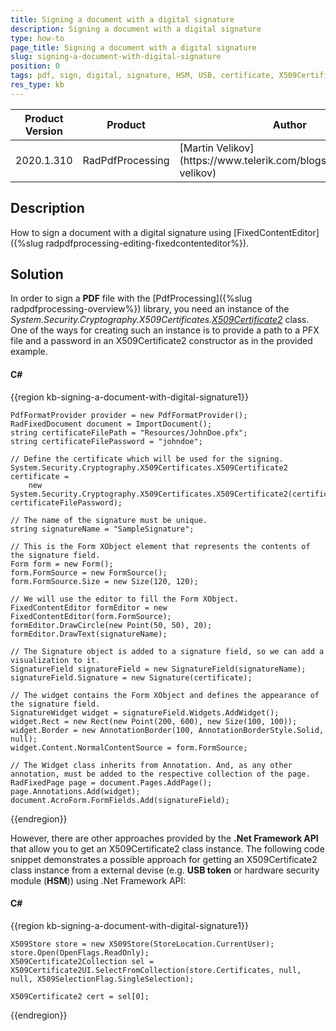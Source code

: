 ```yaml
---
title: Signing a document with a digital signature
description: Signing a document with a digital signature
type: how-to
page_title: Signing a document with a digital signature
slug: signing-a-document-with-digital-signature
position: 0
tags: pdf, sign, digital, signature, HSM, USB, certificate, X509Certificate2
res_type: kb
---
```


<table>
<thead>
	<tr>
		<th>Product Version</th>
		<th>Product</th>
		<th>Author</th>
	</tr>
</thead>
<tbody>
	<tr>
		<td>2020.1.310</td>
		<td>RadPdfProcessing</td>
		<td>[Martin Velikov](https://www.telerik.com/blogs/author/martin-velikov)</td>
	</tr>
</tbody>
</table>

## Description

How to sign a document with a digital signature using [FixedContentEditor]({%slug radpdfprocessing-editing-fixedcontenteditor%}).

## Solution

In order to sign a **PDF** file with the [PdfProcessing]({%slug radpdfprocessing-overview%}) library, you need an instance of the _System.Security.Cryptography.X509Certificates.[X509Certificate2](https://docs.microsoft.com/en-us/dotnet/api/system.security.cryptography.x509certificates.x509certificate2)_ class. One of the ways for creating such an instance is to provide a path to a PFX file and a password in an X509Certificate2 constructor as in the provided example.

#### __C#__

{{region kb-signing-a-document-with-digital-signature1}}

	PdfFormatProvider provider = new PdfFormatProvider();
	RadFixedDocument document = ImportDocument();
	string certificateFilePath = "Resources/JohnDoe.pfx";
	string certificateFilePassword = "johndoe";

	// Define the certificate which will be used for the signing. 
	System.Security.Cryptography.X509Certificates.X509Certificate2 certificate =
		new System.Security.Cryptography.X509Certificates.X509Certificate2(certificateFilePath, certificateFilePassword);

	// The name of the signature must be unique. 
	string signatureName = "SampleSignature";

	// This is the Form XObject element that represents the contents of the signature field. 
	Form form = new Form();
	form.FormSource = new FormSource();
	form.FormSource.Size = new Size(120, 120);

	// We will use the editor to fill the Form XObject. 
	FixedContentEditor formEditor = new FixedContentEditor(form.FormSource);
	formEditor.DrawCircle(new Point(50, 50), 20);
	formEditor.DrawText(signatureName);

	// The Signature object is added to a signature field, so we can add a visualization to it. 
	SignatureField signatureField = new SignatureField(signatureName);
	signatureField.Signature = new Signature(certificate);

	// The widget contains the Form XObject and defines the appearance of the signature field. 
	SignatureWidget widget = signatureField.Widgets.AddWidget();
	widget.Rect = new Rect(new Point(200, 600), new Size(100, 100));
	widget.Border = new AnnotationBorder(100, AnnotationBorderStyle.Solid, null);
	widget.Content.NormalContentSource = form.FormSource;

	// The Widget class inherits from Annotation. And, as any other annotation, must be added to the respective collection of the page. 
	RadFixedPage page = document.Pages.AddPage();
	page.Annotations.Add(widget);
	document.AcroForm.FormFields.Add(signatureField);
 
{{endregion}}

However, there are other approaches provided by the **.Net Framework API** that allow you to get an X509Certificate2 class instance. The following code snippet demonstrates a possible approach for getting an X509Certificate2 class instance from a external devise (e.g. **USB token** or hardware security module (**HSM**)) using .Net Framework API:

#### __C#__

{{region kb-signing-a-document-with-digital-signature1}}

	X509Store store = new X509Store(StoreLocation.CurrentUser);
	store.Open(OpenFlags.ReadOnly);
	X509Certificate2Collection sel = X509Certificate2UI.SelectFromCollection(store.Certificates, null, null, X509SelectionFlag.SingleSelection);

	X509Certificate2 cert = sel[0];

{{endregion}}

